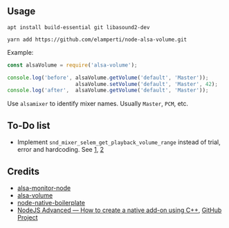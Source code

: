 
## Usage

    apt install build-essential git libasound2-dev

    yarn add https://github.com/elamperti/node-alsa-volume.git

Example:

```js
const alsaVolume = require('alsa-volume');

console.log('before', alsaVolume.getVolume('default', 'Master'));
                      alsaVolume.setVolume('default', 'Master', 42);
console.log('after',  alsaVolume.getVolume('default', 'Master'));

```

Use `alsamixer` to identify mixer names. Usually `Master`, `PCM`, etc.

## To-Do list

- Implement `snd_mixer_selem_get_playback_volume_range` instead of trial, error and hardcoding. See [1](https://stackoverflow.com/questions/56675099/how-to-change-volume-of-speaker-using-alsa-library), [2](https://www.alsa-project.org/alsa-doc/alsa-lib/group___simple_mixer.html#ga09557e90c11fbd37aeed30938338698b)

## Credits

- [alsa-monitor-node](https://github.com/mlaurijsse/alsa-monitor-node)
- [alsa-volume](https://github.com/OpenDingux/alsa-volume)
- [node-native-boilerplate](https://github.com/fcanas/node-native-boilerplate)
- [NodeJS Advanced — How to create a native add-on using C++](https://medium.com/the-guild/nodejs-advanced-how-to-create-a-native-add-on-using-c-588b4f2248cc), [GitHub Project](https://github.com/DAB0mB/node-distance-addon)
